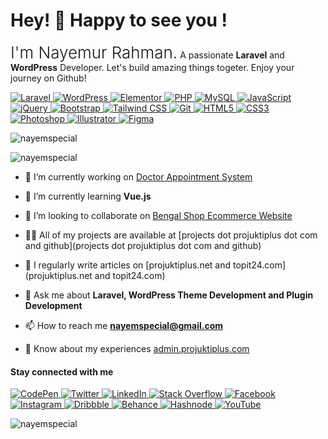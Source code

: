 <h1 align="left">Hey! 👋 Happy to see you ! </h1>
<p><span style="font-size:26px; font-weight:300;">I'm Nayemur Rahman.</span> <span>A passionate <b>Laravel</b> and <b>WordPress</b> Developer. Let's build amazing things togeter. Enjoy your journey on Github! </span></p>

<p dir="auto">
  <a target="_blank" rel="noopener noreferrer nofollow" href="https://laravel.com">
    <img src="https://img.shields.io/badge/Laravel-FF2D20?style=flat-square&amp;logo=laravel&amp;logoColor=white" alt="Laravel" style="max-width: 100%;">
  </a>

  <a target="_blank" rel="noopener noreferrer nofollow" href="https://wordpress.org">
    <img src="https://img.shields.io/badge/WordPress-21759B?style=flat-square&amp;logo=wordpress&amp;logoColor=white" alt="WordPress" style="max-width: 100%;">
  </a>

  <a target="_blank" rel="noopener noreferrer nofollow" href="https://elementor.com">
    <img src="https://img.shields.io/badge/Elementor-666666?style=flat-square&amp;logo=elementor&amp;logoColor=white" alt="Elementor" style="max-width: 100%;">
  </a>

  <a target="_blank" rel="noopener noreferrer nofollow" href="https://php.net">
    <img src="https://img.shields.io/badge/PHP-777BB4?style=flat-square&amp;logo=php&amp;logoColor=white" alt="PHP" style="max-width: 100%;">
  </a>

  <a target="_blank" rel="noopener noreferrer nofollow" href="https://mysql.com">
    <img src="https://img.shields.io/badge/MySQL-4479A1?style=flat-square&amp;logo=mysql&amp;logoColor=white" alt="MySQL" style="max-width: 100%;">
  </a>

  <a target="_blank" rel="noopener noreferrer nofollow" href="https://developer.mozilla.org/en-US/docs/Web/JavaScript">
    <img src="https://img.shields.io/badge/JavaScript-F7DF1E?style=flat-square&amp;logo=javascript&amp;logoColor=black" alt="JavaScript" style="max-width: 100%;">
  </a>

  <a target="_blank" rel="noopener noreferrer nofollow" href="https://jquery.com">
    <img src="https://img.shields.io/badge/jQuery-0769AD?style=flat-square&amp;logo=jquery&amp;logoColor=white" alt="jQuery" style="max-width: 100%;">
  </a>

  <a target="_blank" rel="noopener noreferrer nofollow" href="https://getbootstrap.com">
    <img src="https://img.shields.io/badge/Bootstrap-7952B3?style=flat-square&amp;logo=bootstrap&amp;logoColor=white" alt="Bootstrap" style="max-width: 100%;">
  </a>

  <a target="_blank" rel="noopener noreferrer nofollow" href="https://tailwindcss.com">
    <img src="https://img.shields.io/badge/Tailwind_CSS-38B2AC?style=flat-square&amp;logo=tailwind-css&amp;logoColor=white" alt="Tailwind CSS" style="max-width: 100%;">
  </a>

  <a target="_blank" rel="noopener noreferrer nofollow" href="https://git-scm.com">
    <img src="https://img.shields.io/badge/Git-F05032?style=flat-square&amp;logo=git&amp;logoColor=white" alt="Git" style="max-width: 100%;">
  </a>

  <a target="_blank" rel="noopener noreferrer nofollow" href="https://developer.mozilla.org/en-US/docs/Web/HTML">
    <img src="https://img.shields.io/badge/HTML5-E34F26?style=flat-square&amp;logo=html5&amp;logoColor=white" alt="HTML5" style="max-width: 100%;">
  </a>

  <a target="_blank" rel="noopener noreferrer nofollow" href="https://developer.mozilla.org/en-US/docs/Web/CSS">
    <img src="https://img.shields.io/badge/CSS3-1572B6?style=flat-square&amp;logo=css3&amp;logoColor=white" alt="CSS3" style="max-width: 100%;">
  </a>

  <a target="_blank" rel="noopener noreferrer nofollow" href="https://www.adobe.com/products/photoshop.html">
    <img src="https://img.shields.io/badge/Photoshop-31A8FF?style=flat-square&amp;logo=adobe-photoshop&amp;logoColor=white" alt="Photoshop" style="max-width: 100%;">
  </a>

  <a target="_blank" rel="noopener noreferrer nofollow" href="https://www.adobe.com/products/illustrator.html">
    <img src="https://img.shields.io/badge/Illustrator-FF9A00?style=flat-square&amp;logo=adobe-illustrator&amp;logoColor=white" alt="Illustrator" style="max-width: 100%;">
  </a>

  <a target="_blank" rel="noopener noreferrer nofollow" href="https://www.figma.com">
    <img src="https://img.shields.io/badge/Figma-F24E1E?style=flat-square&amp;logo=figma&amp;logoColor=white" alt="Figma" style="max-width: 100%;">
  </a>
</p>

<p>&nbsp;<img align="left" src="https://github-readme-stats.vercel.app/api?username=nayemspecial&show_icons=true&locale=en" alt="nayemspecial" /></p>


<p><img align="center" src="https://github-readme-stats.vercel.app/api/top-langs?username=nayemspecial&show_icons=true&locale=en&layout=compact" alt="nayemspecial" /></p>


- 🔭 I’m currently working on [Doctor Appointment System](doctor-apps.projuktiplus.com)

- 🌱 I’m currently learning **Vue.js**

- 👯 I’m looking to collaborate on [Bengal Shop Ecommerce Website](bengal-shop.projuktiplus.com)

- 👨‍💻 All of my projects are available at [projects dot projuktiplus dot com and github](projects dot projuktiplus dot com and github)

- 📝 I regularly write articles on [projuktiplus.net and topit24.com](projuktiplus.net and topit24.com)

- 💬 Ask me about **Laravel, WordPress Theme Development and Plugin Development**

- 📫 How to reach me **nayemspecial@gmail.com**

- 📄 Know about my experiences [admin.projuktiplus.com](admin.projuktiplus.com)

<h4>Stay connected with me</h4>
<p dir="auto">
  <a href="https://codepen.io/nayemspecial" target="_blank" rel="noopener noreferrer nofollow">
    <img src="https://img.shields.io/badge/CodePen-000000?style=flat-square&amp;logo=codepen&amp;logoColor=white" alt="CodePen" style="max-width: 100%;">
  </a>
  
  <a href="https://twitter.com/nayemspecial" target="_blank" rel="noopener noreferrer nofollow">
    <img src="https://img.shields.io/badge/Twitter-1DA1F2?style=flat-square&amp;logo=twitter&amp;logoColor=white" alt="Twitter" style="max-width: 100%;">
  </a>
  
  <a href="https://linkedin.com/in/nayemspecial" target="_blank" rel="noopener noreferrer nofollow">
    <img src="https://img.shields.io/badge/LinkedIn-0077B5?style=flat-square&amp;logo=linkedin&amp;logoColor=white" alt="LinkedIn" style="max-width: 100%;">
  </a>
  
  <a href="https://stackoverflow.com/users/nayemspecial" target="_blank" rel="noopener noreferrer nofollow">
    <img src="https://img.shields.io/badge/Stack%20Overflow-FE7A16?style=flat-square&amp;logo=stackoverflow&amp;logoColor=white" alt="Stack Overflow" style="max-width: 100%;">
  </a>
  
  <a href="https://fb.com/nayemspecial" target="_blank" rel="noopener noreferrer nofollow">
    <img src="https://img.shields.io/badge/Facebook-1877F2?style=flat-square&amp;logo=facebook&amp;logoColor=white" alt="Facebook" style="max-width: 100%;">
  </a>
  
  <a href="https://instagram.com/nayemspecial" target="_blank" rel="noopener noreferrer nofollow">
    <img src="https://img.shields.io/badge/Instagram-E4405F?style=flat-square&amp;logo=instagram&amp;logoColor=white" alt="Instagram" style="max-width: 100%;">
  </a>
  
  <a href="https://dribbble.com/nayemspecial" target="_blank" rel="noopener noreferrer nofollow">
    <img src="https://img.shields.io/badge/Dribbble-D95992?style=flat-square&amp;logo=dribbble&amp;logoColor=white" alt="Dribbble" style="max-width: 100%;">
  </a>
  
  <a href="https://www.behance.net/nayemspecial" target="_blank" rel="noopener noreferrer nofollow">
    <img src="https://img.shields.io/badge/Behance-1769FF?style=flat-square&amp;logo=behance&amp;logoColor=white" alt="Behance" style="max-width: 100%;">
  </a>
  
  <a href="https://hashnode.com/nayemspecial" target="_blank" rel="noopener noreferrer nofollow">
    <img src="https://img.shields.io/badge/Hashnode-2962FF?style=flat-square&amp;logo=hashnode&amp;logoColor=white" alt="Hashnode" style="max-width: 100%;">
  </a>
  
  <a href="https://www.youtube.com/c/nayemspecial" target="_blank" rel="noopener noreferrer nofollow">
    <img src="https://img.shields.io/badge/YouTube-FF0000?style=flat-square&amp;logo=youtube&amp;logoColor=white" alt="YouTube" style="max-width: 100%;">
  </a>
</p>





<p><img align="center" src="https://github-readme-streak-stats.herokuapp.com/?user=nayemspecial&" alt="nayemspecial" /></p>

